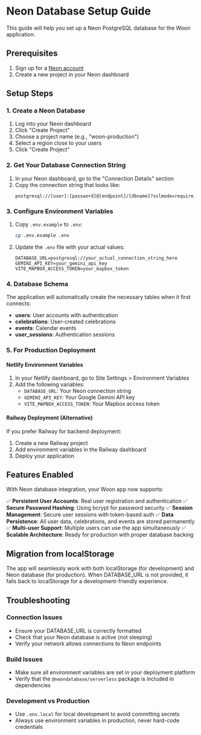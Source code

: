 # Neon Database Setup Guide

This guide will help you set up a Neon PostgreSQL database for the Woon application.

## Prerequisites

1. Sign up for a [Neon account](https://neon.tech/)
2. Create a new project in your Neon dashboard

## Setup Steps

### 1. Create a Neon Database

1. Log into your Neon dashboard
2. Click "Create Project"
3. Choose a project name (e.g., "woon-production")
4. Select a region close to your users
5. Click "Create Project"

### 2. Get Your Database Connection String

1. In your Neon dashboard, go to the "Connection Details" section
2. Copy the connection string that looks like:
   ```
   postgresql://[user]:[password]@[endpoint]/[dbname]?sslmode=require
   ```

### 3. Configure Environment Variables

1. Copy `.env.example` to `.env`:
   ```bash
   cp .env.example .env
   ```

2. Update the `.env` file with your actual values:
   ```env
   DATABASE_URL=postgresql://your_actual_connection_string_here
   GEMINI_API_KEY=your_gemini_api_key
   VITE_MAPBOX_ACCESS_TOKEN=your_mapbox_token
   ```

### 4. Database Schema

The application will automatically create the necessary tables when it first connects:

- **users**: User accounts with authentication
- **celebrations**: User-created celebrations
- **events**: Calendar events
- **user_sessions**: Authentication sessions

### 5. For Production Deployment

#### Netlify Environment Variables

1. In your Netlify dashboard, go to Site Settings > Environment Variables
2. Add the following variables:
   - `DATABASE_URL`: Your Neon connection string
   - `GEMINI_API_KEY`: Your Google Gemini API key
   - `VITE_MAPBOX_ACCESS_TOKEN`: Your Mapbox access token

#### Railway Deployment (Alternative)

If you prefer Railway for backend deployment:

1. Create a new Railway project
2. Add environment variables in the Railway dashboard
3. Deploy your application

## Features Enabled

With Neon database integration, your Woon app now supports:

✅ **Persistent User Accounts**: Real user registration and authentication
✅ **Secure Password Hashing**: Using bcrypt for password security
✅ **Session Management**: Secure user sessions with token-based auth
✅ **Data Persistence**: All user data, celebrations, and events are stored permanently
✅ **Multi-user Support**: Multiple users can use the app simultaneously
✅ **Scalable Architecture**: Ready for production with proper database backing

## Migration from localStorage

The app will seamlessly work with both localStorage (for development) and Neon database (for production). When DATABASE_URL is not provided, it falls back to localStorage for a development-friendly experience.

## Troubleshooting

### Connection Issues
- Ensure your DATABASE_URL is correctly formatted
- Check that your Neon database is active (not sleeping)
- Verify your network allows connections to Neon endpoints

### Build Issues
- Make sure all environment variables are set in your deployment platform
- Verify that the `@neondatabase/serverless` package is included in dependencies

### Development vs Production
- Use `.env.local` for local development to avoid committing secrets
- Always use environment variables in production, never hard-code credentials